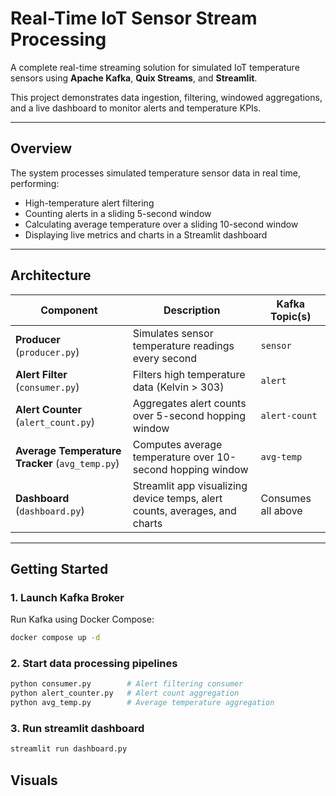 # Real-Time IoT Sensor Stream Processing

A complete real-time streaming solution for simulated IoT temperature sensors using **Apache Kafka**, **Quix Streams**, and **Streamlit**. 

This project demonstrates data ingestion, filtering, windowed aggregations, and a live dashboard to monitor alerts and temperature KPIs.

---

## Overview

The system processes simulated temperature sensor data in real time, performing:

- High-temperature alert filtering
- Counting alerts in a sliding 5-second window
- Calculating average temperature over a sliding 10-second window
- Displaying live metrics and charts in a Streamlit dashboard
---

## Architecture

| Component                      | Description                                                         | Kafka Topic(s)         |
| ----------------------------- | ------------------------------------------------------------------ | ---------------------- |
| **Producer** (`producer.py`)  | Simulates sensor temperature readings every second                 | `sensor`               |
| **Alert Filter** (`consumer.py`) | Filters high temperature data (Kelvin > 303)                      | `alert`                |
| **Alert Counter** (`alert_count.py`) | Aggregates alert counts over 5-second hopping window             | `alert-count`          |
| **Average Temperature Tracker** (`avg_temp.py`) | Computes average temperature over 10-second hopping window       | `avg-temp`             |
| **Dashboard** (`dashboard.py`) | Streamlit app visualizing device temps, alert counts, averages, and charts | Consumes all above     |

---

## Getting Started

### 1. Launch Kafka Broker

Run Kafka using Docker Compose:

```bash
docker compose up -d
```

### 2. Start data processing pipelines

```bash
python consumer.py        # Alert filtering consumer
python alert_counter.py   # Alert count aggregation
python avg_temp.py        # Average temperature aggregation
```

### 3. Run streamlit dashboard

```bash
streamlit run dashboard.py
```

## Visuals

